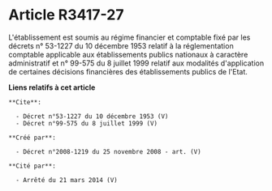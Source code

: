 # Article R3417-27

L'établissement est soumis au régime financier et comptable fixé par les décrets n° 53-1227 du 10 décembre 1953 relatif à la
réglementation comptable applicable aux établissements publics nationaux à caractère administratif et n° 99-575 du 8 juillet
1999 relatif aux modalités d'application de certaines décisions financières des établissements publics de l'Etat.

**Liens relatifs à cet article**

	**Cite**:

	  - Décret n°53-1227 du 10 décembre 1953 (V)
	  - Décret n°99-575 du 8 juillet 1999 (V)

	**Créé par**:

	  - Décret n°2008-1219 du 25 novembre 2008 - art. (V)

	**Cité par**:

	  - Arrêté du 21 mars 2014 (V)
